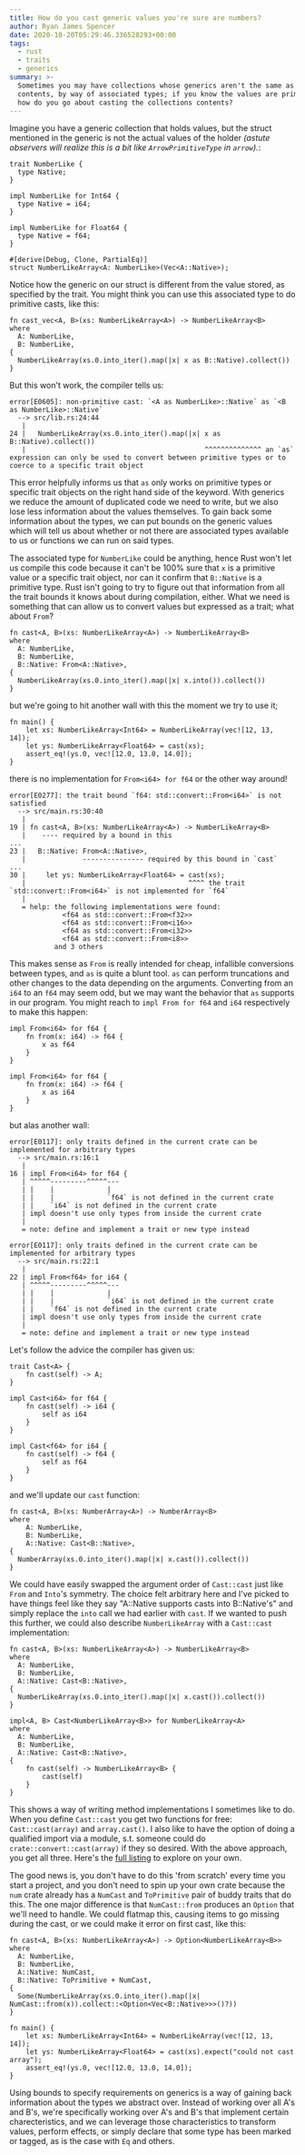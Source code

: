 ```yaml
---
title: How do you cast generic values you're sure are numbers?
author: Ryan James Spencer
date: 2020-10-20T05:29:46.336528293+00:00
tags:
  - rust
  - traits
  - generics
summary: >-
  Sometimes you may have collections whose generics aren't the same as the
  contents, by way of associated types; if you know the values are primitives,
  how do you go about casting the collections contents?
---
```


Imagine you have a generic collection that holds values, but the struct
mentioned in the generic is not the actual values of the holder _(astute
observers will realize this is a bit like `ArrowPrimitiveType` in `arrow`)._:

```
trait NumberLike {
  type Native;
}

impl NumberLike for Int64 {
  type Native = i64;
}

impl NumberLike for Float64 {
  type Native = f64;
}

#[derive(Debug, Clone, PartialEq)]
struct NumberLikeArray<A: NumberLike>(Vec<A::Native>);
```

Notice how the generic on our struct is different from the value stored, as specified by the trait.
You might think you can use this associated type to do primitive casts, like this:

```
fn cast_vec<A, B>(xs: NumberLikeArray<A>) -> NumberLikeArray<B>
where
  A: NumberLike,
  B: NumberLike,
{
  NumberLikeArray(xs.0.into_iter().map(|x| x as B::Native).collect())
}
```

But this won't work, the compiler tells us:

```
error[E0605]: non-primitive cast: `<A as NumberLike>::Native` as `<B as NumberLike>::Native`
  --> src/lib.rs:24:44
   |
24 |   NumberLikeArray(xs.0.into_iter().map(|x| x as B::Native).collect())
   |                                            ^^^^^^^^^^^^^^ an `as` expression can only be used to convert between primitive types or to coerce to a specific trait object
```

This error helpfully informs us that `as` only works on primitive types or
specific trait objects on the right hand side of the keyword. With generics we
reduce the amount of duplicated code we need to write, but we also lose less
information about the values themselves. To gain back some information about
the types, we can put bounds on the generic values which will tell us about
whether or not there are associated types available to us
or functions we can run on said types.

The associated type for `NumberLike` could be anything, hence Rust won't let us
compile this code because it can't be 100% sure that `x` is a primitive value
or a specific trait object, nor can it confirm that `B::Native` is a primitive
type. Rust isn't going to try to figure out that information from all the trait
bounds it knows about during compilation, either. What we need is something
that can allow us to convert values but expressed as a trait; what about
`From`?

```
fn cast<A, B>(xs: NumberLikeArray<A>) -> NumberLikeArray<B>
where
  A: NumberLike,
  B: NumberLike,
  B::Native: From<A::Native>,
{
  NumberLikeArray(xs.0.into_iter().map(|x| x.into()).collect())
}
```

but we're going to hit another wall with this the moment we try to use it;

```
fn main() {
    let xs: NumberLikeArray<Int64> = NumberLikeArray(vec![12, 13, 14]);
    let ys: NumberLikeArray<Float64> = cast(xs);
    assert_eq!(ys.0, vec![12.0, 13.0, 14.0]);
}
```

there is no implementation for `From<i64> for f64` or the other way around!

```
error[E0277]: the trait bound `f64: std::convert::From<i64>` is not satisfied
  --> src/main.rs:30:40
   |
19 | fn cast<A, B>(xs: NumberLikeArray<A>) -> NumberLikeArray<B>
   |    ---- required by a bound in this
...
23 |   B::Native: From<A::Native>,
   |              --------------- required by this bound in `cast`
...
30 |     let ys: NumberLikeArray<Float64> = cast(xs);
   |                                        ^^^^ the trait `std::convert::From<i64>` is not implemented for `f64`
   |
   = help: the following implementations were found:
             <f64 as std::convert::From<f32>>
             <f64 as std::convert::From<i16>>
             <f64 as std::convert::From<i32>>
             <f64 as std::convert::From<i8>>
           and 3 others
```

This makes sense as `From` is really intended for cheap, infallible conversions
between types, and `as` is quite a blunt tool. `as` can perform truncations and
other changes to the data depending on the arguments. Converting from an `i64`
to an `f64` may seem odd, but we may want the behavior that `as` supports in
our program. You might reach to `impl From for f64` and `i64` respectively to
make this happen:


```
impl From<i64> for f64 {
    fn from(x: i64) -> f64 {
        x as f64
    }
}

impl From<i64> for f64 {
    fn from(x: i64) -> f64 {
        x as i64
    }
}
```

but alas another wall:

```
error[E0117]: only traits defined in the current crate can be implemented for arbitrary types
  --> src/main.rs:16:1
   |
16 | impl From<i64> for f64 {
   | ^^^^^---------^^^^^---
   | |    |             |
   | |    |             `f64` is not defined in the current crate
   | |    `i64` is not defined in the current crate
   | impl doesn't use only types from inside the current crate
   |
   = note: define and implement a trait or new type instead

error[E0117]: only traits defined in the current crate can be implemented for arbitrary types
  --> src/main.rs:22:1
   |
22 | impl From<f64> for i64 {
   | ^^^^^---------^^^^^---
   | |    |             |
   | |    |             `i64` is not defined in the current crate
   | |    `f64` is not defined in the current crate
   | impl doesn't use only types from inside the current crate
   |
   = note: define and implement a trait or new type instead
```

Let's follow the advice the compiler has given us:

```
trait Cast<A> {
    fn cast(self) -> A;
}

impl Cast<i64> for f64 {
    fn cast(self) -> i64 {
        self as i64
    }
}

impl Cast<f64> for i64 {
    fn cast(self) -> f64 {
        self as f64
    }
}
```

and we'll update our `cast` function:

```
fn cast<A, B>(xs: NumberArray<A>) -> NumberArray<B>
where
    A: NumberLike,
    B: NumberLike,
    A::Native: Cast<B::Native>,
{
  NumberArray(xs.0.into_iter().map(|x| x.cast()).collect())
}
```

We could have easily swapped the argument order of `Cast::cast` just like
`From` and `Into`'s symmetry. The choice felt arbitrary here and I've picked to
have things feel like they say "A::Native supports casts into B::Native's" and
simply replace the `into` call we had earlier with `cast`. If we wanted to push
this further, we could also describe `NumberLikeArray` with a `Cast::cast`
implementation:

```
fn cast<A, B>(xs: NumberLikeArray<A>) -> NumberLikeArray<B>
where
  A: NumberLike,
  B: NumberLike,
  A::Native: Cast<B::Native>,
{
  NumberLikeArray(xs.0.into_iter().map(|x| x.cast()).collect())
}

impl<A, B> Cast<NumberLikeArray<B>> for NumberLikeArray<A>
where
  A: NumberLike,
  B: NumberLike,
  A::Native: Cast<B::Native>,
{
    fn cast(self) -> NumberLikeArray<B> {
        cast(self)
    }
}
```

This shows a way of writing method implementations I sometimes like to do. When
you define `Cast::cast` you get two functions for free: `Cast::cast(array)` and
`array.cast()`. I also like to have the option of doing a qualified import via
a module, s.t. someone could do `crate::convert::cast(array)` if they so
desired. With the above approach, you get all three. Here's the [full
listing](https://play.rust-lang.org/?version=stable&mode=debug&edition=2018&gist=514a19b873cf4226f3ac7315550657ba)
to explore on your own.

The good news is, you don't have to do this 'from scratch' every time you start
a project, and you don't need to spin up your own crate because the `num` crate
already has a `NumCast` and `ToPrimitive` pair of buddy traits that do this.
The one major difference is that `NumCast::from` produces an `Option` that
we'll need to handle. We could flatmap this, causing items to go missing during
the cast, or we could make it error on first cast, like this:

```
fn cast<A, B>(xs: NumberLikeArray<A>) -> Option<NumberLikeArray<B>>
where
  A: NumberLike,
  B: NumberLike,
  A::Native: NumCast,
  B::Native: ToPrimitive + NumCast,
{
  Some(NumberLikeArray(xs.0.into_iter().map(|x| NumCast::from(x)).collect::<Option<Vec<B::Native>>>()?))
}

fn main() {
    let xs: NumberLikeArray<Int64> = NumberLikeArray(vec![12, 13, 14]);
    let ys: NumberLikeArray<Float64> = cast(xs).expect("could not cast array");
    assert_eq!(ys.0, vec![12.0, 13.0, 14.0]);
}
```

Using bounds to specify requirements on generics is a way of gaining back
information about the types we abstract over. Instead of working over all A's
and B's, we're specifically working over A's and B's that implement certain
charecteristics, and we can leverage those characteristics to transform values,
perform effects, or simply declare that some type has been marked or tagged, as
is the case with `Eq` and others.
